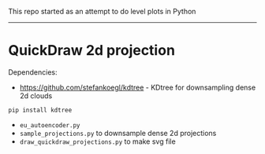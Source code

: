 This repo started as an attempt to do level plots in Python

***
# QuickDraw 2d projection

Dependencies:
 * https://github.com/stefankoegl/kdtree - KDtree for downsampling dense 2d clouds
```
pip install kdtree
```
* `eu_autoencoder.py` 
* `sample_projections.py` to downsample dense 2d projections
* `draw_quickdraw_projections.py` to make svg file